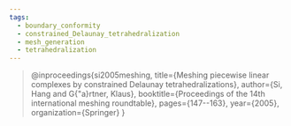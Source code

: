 ```yaml
---
tags:
  - boundary_conformity
  - constrained_Delaunay_tetrahedralization
  - mesh_generation
  - tetrahedralization
---
```

>@inproceedings{si2005meshing,
  title={Meshing piecewise linear complexes by constrained Delaunay tetrahedralizations},
  author={Si, Hang and G{\"a}rtner, Klaus},
  booktitle={Proceedings of the 14th international meshing roundtable},
  pages={147--163},
  year={2005},
  organization={Springer}
}